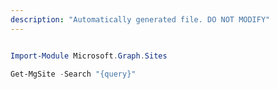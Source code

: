 ```yaml
---
description: "Automatically generated file. DO NOT MODIFY"
---
```


```powershell

Import-Module Microsoft.Graph.Sites

Get-MgSite -Search "{query}" 

```